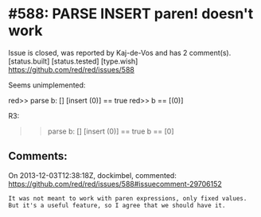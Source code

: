 
#588: PARSE INSERT paren! doesn't work
================================================================================
Issue is closed, was reported by Kaj-de-Vos and has 2 comment(s).
[status.built] [status.tested] [type.wish]
<https://github.com/red/red/issues/588>

Seems unimplemented:

red>> parse b: [] [insert (0)]
== true
red>> b
== [(0)]

R3:

> > parse b: [] [insert (0)]
> > == true
> > b
> > == [0]



Comments:
--------------------------------------------------------------------------------

On 2013-12-03T12:38:18Z, dockimbel, commented:
<https://github.com/red/red/issues/588#issuecomment-29706152>

    It was not meant to work with paren expressions, only fixed values. But it's a useful feature, so I agree that we should have it.

